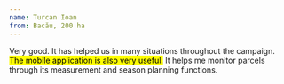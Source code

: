 ```yaml
---
name: Turcan Ioan
from: Bacău, 200 ha
---
```


Very good. It has helped us in many situations throughout the campaign. <mark>The mobile application is also very useful.</mark> It helps me monitor parcels through its measurement and season planning functions.